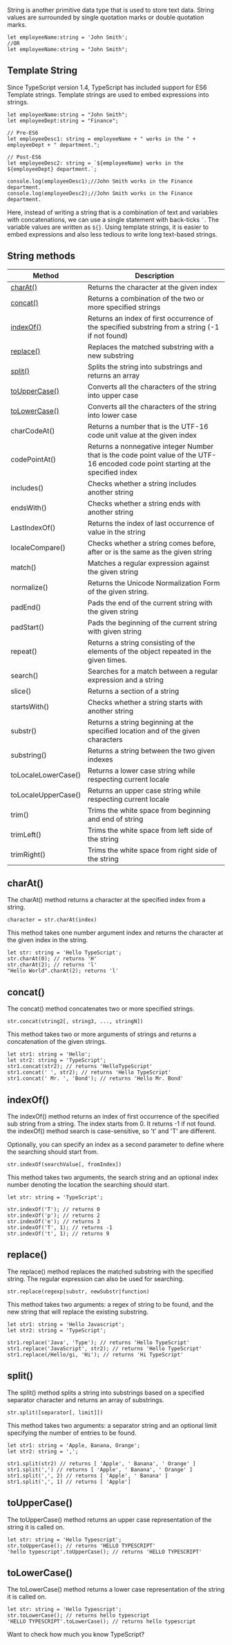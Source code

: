 String is another primitive data type that is used to store text data. String values are surrounded by single quotation marks or double quotation marks.

    let employeeName:string = 'John Smith'; 
    //OR
    let employeeName:string = "John Smith"; 
    

## Template String

Since TypeScript version 1.4, TypeScript has included support for ES6 Template strings. Template strings are used to embed expressions into strings.

    
    let employeeName:string = "John Smith"; 
    let employeeDept:string = "Finance"; 
    
    // Pre-ES6 
    let employeeDesc1: string = employeeName + " works in the " + employeeDept + " department."; 
    
    // Post-ES6 
    let employeeDesc2: string = `${employeeName} works in the ${employeeDept} department.`; 
    
    console.log(employeeDesc1);//John Smith works in the Finance department. 
    console.log(employeeDesc2);//John Smith works in the Finance department. 
    

Here, instead of writing a string that is a combination of text and variables with concatenations, we can use a single statement with back-ticks `` ` ``. The variable values are written as `${}`. Using template strings, it is easier to embed expressions and also less tedious to write long text-based strings.

## String methods

| Method | Description |
| --- | --- |
| [charAt()](https://www.tutorialsteacher.com/typescript/typescript-string#charat) | Returns the character at the given index |
| [concat()](https://www.tutorialsteacher.com/typescript/typescript-string#concat) | Returns a combination of the two or more specified strings |
| [indexOf()](https://www.tutorialsteacher.com/typescript/typescript-string#indexof) | Returns an index of first occurrence of the specified substring from a string (-1 if not found) |
| [replace()](https://www.tutorialsteacher.com/typescript/typescript-string#replace) | Replaces the matched substring with a new substring |
| [split()](https://www.tutorialsteacher.com/typescript/typescript-string#split) | Splits the string into substrings and returns an array |
| [toUpperCase()](https://www.tutorialsteacher.com/typescript/typescript-string#touppercase) | Converts all the characters of the string into upper case |
| [toLowerCase()](https://www.tutorialsteacher.com/typescript/typescript-string#tolowercase) | Converts all the characters of the string into lower case |
| charCodeAt() | Returns a number that is the UTF-16 code unit value at the given index |
| codePointAt() | Returns a nonnegative integer Number that is the code point value of the UTF-16 encoded code point starting at the specified index |
| includes() | Checks whether a string includes another string |
| endsWith() | Checks whether a string ends with another string |
| LastIndexOf() | Returns the index of last occurrence of value in the string |
| localeCompare() | Checks whether a string comes before, after or is the same as the given string |
| match() | Matches a regular expression against the given string |
| normalize() | Returns the Unicode Normalization Form of the given string. |
| padEnd() | Pads the end of the current string with the given string |
| padStart() | Pads the beginning of the current string with given string |
| repeat() | Returns a string consisting of the elements of the object repeated in the given times. |
| search() | Searches for a match between a regular expression and a string |
| slice() | Returns a section of a string |
| startsWith() | Checks whether a string starts with another string |
| substr() | Returns a string beginning at the specified location and of the given characters |
| substring() | Returns a string between the two given indexes |
| toLocaleLowerCase() | Returns a lower case string while respecting current locale |
| toLocaleUpperCase() | Returns an upper case string while respecting current locale |
| trim() | Trims the white space from beginning and end of string |
| trimLeft() | Trims the white space from left side of the string |
| trimRight() | Trims the white space from right side of the string |

## charAt()

The charAt() method returns a character at the specified index from a string.

```
character = str.charAt(index)
```

This method takes one number argument index and returns the character at the given index in the string.

    let str: string = 'Hello TypeScript';
    str.charAt(0); // returns 'H'
    str.charAt(2); // returns 'l'
    "Hello World".charAt(2); returns 'l'
    

## concat()

The concat() method concatenates two or more specified strings.

```
str.concat(string2[, string3, ..., stringN])
```

This method takes two or more arguments of strings and returns a concatenation of the given strings.

    let str1: string = 'Hello';
    let str2: string = 'TypeScript';
    str1.concat(str2); // returns 'HelloTypeScript'
    str1.concat(' ', str2); // returns 'Hello TypeScript'
    str1.concat(' Mr. ', 'Bond'); // returns 'Hello Mr. Bond'
    

## indexOf()

The indexOf() method returns an index of first occurrence of the specified sub string from a string. The index starts from 0. It returns -1 if not found. the indexOf() method search is case-sensitive, so 't' and 'T' are different.

Optionally, you can specify an index as a second parameter to define where the searching should start from.

```
str.indexOf(searchValue[, fromIndex])
```

This method takes two arguments, the search string and an optional index number denoting the location the searching should start.

    let str: string = 'TypeScript';
    
    str.indexOf('T'); // returns 0
    str.indexOf('p'); // returns 2
    str.indexOf('e'); // returns 3
    str.indexOf('T', 1); // returns -1
    str.indexOf('t', 1); // returns 9
    

## replace()

The replace() method replaces the matched substring with the specified string. The regular expression can also be used for searching.

```
str.replace(regexp|substr, newSubstr|function)
```

This method takes two arguments: a regex of string to be found, and the new string that will replace the existing substring.

    let str1: string = 'Hello Javascript';
    let str2: string = 'TypeScript';
    
    str1.replace('Java', 'Type'); // returns 'Hello TypeScript'
    str1.replace('JavaScript', str2); // returns 'Hello TypeScript'
    str1.replace(/Hello/gi, 'Hi'); // returns 'Hi TypeScript'
    

## split()

The split() method splits a string into substrings based on a specified separator character and returns an array of substrings.

```
str.split([separator[, limit]])
```

This method takes two arguments: a separator string and an optional limit specifying the number of entries to be found.

    let str1: string = 'Apple, Banana, Orange';
    let str2: string = ',';
    
    str1.split(str2) // returns [ 'Apple', ' Banana', ' Orange' ]
    str1.split(',') // returns [ 'Apple', ' Banana', ' Orange' ]
    str1.split(',', 2) // returns [ 'Apple', ' Banana' ]
    str1.split(',', 1) // returns [ 'Apple']
    

## toUpperCase()

The toUpperCase() method returns an upper case representation of the string it is called on.

    let str: string = 'Hello Typescript';
    str.toUpperCase(); // returns 'HELLO TYPESCRIPT'
    'hello typescript'.toUpperCase(); // returns 'HELLO TYPESCRIPT'
    

## toLowerCase()

The toLowerCase() method returns a lower case representation of the string it is called on.

    let str: string = 'Hello Typescript';
    str.toLowerCase(); // returns hello typescript
    'HELLO TYPESCRIPT'.toLowerCase(); // returns hello typescript
    

Want to check how much you know TypeScript?